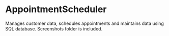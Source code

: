 # AppointmentScheduler
Manages customer data, schedules appointments and maintains data using SQL database.
Screenshots folder is included.
